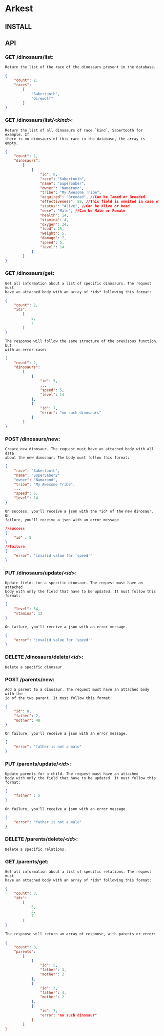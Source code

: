 Arkest
======

INSTALL
-------

API
---

### GET /dinosaurs/list:
    Return the list of the race of the dinosaurs present in the database.

```json
{
    "count": 2,
    "races":
        [
            "Sabertooth",
            "Direwolf"
        ]
}
```

### GET /dinosaurs/list/<**_kind_**>:
    Return the list of all dinosaurs of race `kind`, Sabertooth for example. If
    there is no dinosaurs of this race in the database, the array is empty.

```json
{
    "count": 1,
    "dinosaurs":
        [
            {
                "id": 0,
                "race": "Sabertooth",
                "name": "SuperSaber",
                "owner": "Namarand",
                "tribe": "My Awesome Tribe",
                "acquired": "Breeded", //Can be Tamed or Breeded
                "effectiveness": 89, //This field is ommited in case of a Tamed dino
                "status": "Alive", //Can be Alive or Dead
                "sexe": "Male", //Can be Male or Female
                "health": 14,
                "stamina": 4,
                "oxygen": 24,
                "food": 25,
                "weight": 5,
                "damage": 7,
                "speed": 5,
                "level": 14
            }
        ]
}
```

### GET /dinosaurs/get:
    Get all information about a list of specific dinosaurs. The request must
    have an attached body with an array of *ids* following this format:

```json
{
    "count": 2,
    "ids":
        [
            5,
            7
        ]
}
```

    The response will follow the same structure of the previsous function, but
    with an error case:

```json
{
    "count": 2,
    "dinosaurs":
        [
            {
                "id": 5,
                ...
                "speed": 5,
                "level": 14
            },
            {
                "id": 7,
                "error": "no such dinosaurs"
            }
        ]
}
```

### POST /dinosaurs/new:
    Create new dinosaur. The request must have an attached body with all data
    about the new dinosaur. The body must follow this format:

```json
{
    "race": "Sabertooth",
    "name": "SuperSaber2"
    "owner": "Namarand",
    "tribe": "My Awesome Tribe",
    ...
    "speed": 5,
    "level": 14
}
```
    On success, you'll receive a json with the *id* of the new dinosaur. On
    failure, you'll receive a json with an error message.

```json
//success
{
    "id" : 5
}
//failure
{
    "error": "invalid value for 'speed'"
}
```

### PUT /dinosaurs/update/<**_id_**>:
    Update fields for a specific dinosaur. The request must have an attached
    body with only the field that have to be updated. It must follow this
    format:

```json
{
    "level": 54,
    "stamina": 12
}
```
    On failure, you'll receive a json with an error message.

```json
{
    "error": "invalid value for 'speed'"
}
```

### DELETE /dinosaurs/delete/<**_id_**>:
    Delete a specific dinosaur.

### POST /parents/new:
    Add a parent to a dinosaur. The request must have an attached body with the
    id of the two parent. It must follow this format:

```json
{
    "id": 0,
    "father": 2,
    "mother": 48
}
```

    On failure, you'll receive a json with an error message.

```json
{
    "error": "father is not a male"
}
```

### PUT /parents/update/<**_id_**>:

    Update parents for a child. The request must have an attached
    body with only the field that have to be updated. It must follow this
    format:

```json
{
    "father" : 5
}
```
    On failure, you'll receive a json with an error message.

```json
{
    "error": "father is not a male"
}
```

### DELETE /parents/delete/<**_id_**>:

    Delete a specific relations.

### GET /parents/get:

    Get all information about a list of specific relations. The request must
    have an attached body with an array of *ids* following this format:

```json
{
    "count": 3,
    "ids":
        [
            5,
            3,
            7
        ]
}
```
    The response will return an array of response, with parents or error:

```json
{
    "count": 3,
    "parents":
        [
            {
                "id": 5,
                "father": 3,
                "mother": 2
            },
            {
                "id": 3,
                "father": 4,
                "mother": 2
            },
            {
                "id": 7,
                "error: "no such dinosaur"
            }
        ]
}
```
